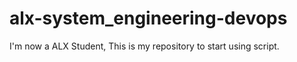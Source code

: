 # alx-system_engineering-devops
I'm now a ALX Student, This is my repository to start using script.
